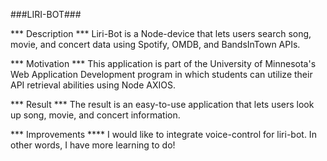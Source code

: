 ###LIRI-BOT###

*** Description ***
Liri-Bot is a Node-device that lets users search song, movie, and concert data using Spotify, OMDB, and BandsInTown APIs.

*** Motivation ***
This application is part of the University of Minnesota's Web Application Development program in which students can utilize their API retrieval abilities using Node AXIOS.

*** Result ***
The result is an easy-to-use application that lets users look up song, movie, and concert information.

*** Improvements ****
I would like to integrate voice-control for liri-bot. In other words, I have more learning to do!
